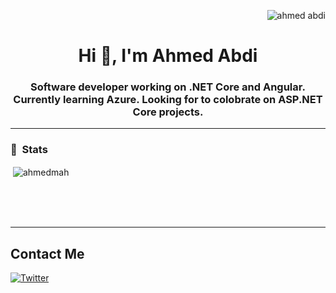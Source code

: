   <p align="right"> <img src="https://komarev.com/ghpvc/?username=ahmedmah&label=Profile%20views&color=0e75b6&style=flat" alt="ahmed abdi" /> </p>
<h1 align="center">Hi 👋, I'm Ahmed Abdi</h1>
<h3 align="center">Software developer working on .NET Core and Angular. Currently learning Azure. Looking for to colobrate on ASP.NET Core projects.</h3>


---

### 📝 &nbsp;Stats

<p>&nbsp;<img align="center" src="https://github-readme-stats.vercel.app/api?username=ahmedmah&show_icons=true&locale=en&theme=tokyonight&layout=compact" alt="ahmedmah" /></p><br /><br /><br />

---


## Contact Me
[![Twitter](https://img.shields.io/badge/Twitter-1DA1F2?style=for-the-badge&logo=twitter&logoColor=white)](https://twitter.com/Ahm3dia)


